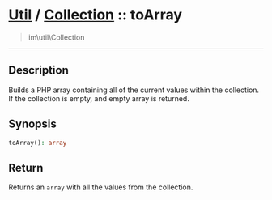 # [Util](Util.md) / [Collection](Util-Collection.md) :: toArray
 > im\util\Collection
____

## Description
Builds a PHP array containing all of the current values within
the collection. If the collection is empty, and empty array is returned.

## Synopsis
```php
toArray(): array
```

## Return
Returns an `array` with all the values from the collection.
